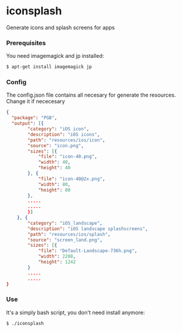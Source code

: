 # iconsplash
Generate icons and splash screens for apps
### Prerequisites
You need imagemagick and jp installed:
```sh
$ apt-get install imagemagick jp
```
### Config
The config.json file contains all necesary for generate the resources. Change it if nececesary
```json
{
  "package": "PGB",
  "output": [{
		"category": "iOS icon",
		"description": "iOS icons",
		"path": "resources/ios/icon",
		"source": "icon.png",
		"sizes": [{
			"file": "icon-40.png",
			"width": 40,
			"height": 40
		}, {
			"file": "icon-40@2x.png",
			"width": 80,
			"height": 80
		}, 
		.....
		.....
		}]
	}, {
		"category": "iOS_landscape",
		"description": "iOS landscape splashscreens",
		"path": "resources/ios/splash",
		"source": "screen_land.png",
		"sizes": [{
			"file": "Default-Landscape-736h.png",
			"width": 2208,
			"height": 1242
		}
		.....
		.....
}
```
### Use
It's a simply bash script, you don't need install anymore:
```sh
$ ./iconsplash
```
